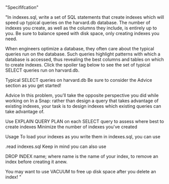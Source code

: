 "Specififcation"

"In indexes.sql, write a set of SQL statements that create indexes which will speed up typical queries on the harvard.db database. The number of indexes you create, as well as the columns they include, is entirely up to you. Be sure to balance speed with disk space, only creating indexes you need.

When engineers optimize a database, they often care about the typical queries run on the database. Such queries highlight patterns with which a database is accessed, thus revealing the best columns and tables on which to create indexes. Click the spoiler tag below to see the set of typical SELECT queries run on harvard.db.

Typical SELECT queries on harvard.db
Be sure to consider the Advice section as you get started!


Advice
In this problem, you’ll take the opposite perspective you did while working on In a Snap: rather than design a query that takes advantage of existing indexes, your task is to design indexes which existing queries can take advantage of.

Use EXPLAIN QUERY PLAN on each SELECT query to assess where best to create indexes
Minimize the number of indexes you've created


Usage
To load your indexes as you write them in indexes.sql, you can use

.read indexes.sql
Keep in mind you can also use

DROP INDEX name;
where name is the name of your index, to remove an index before creating it anew.

You may want to use VACUUM to free up disk space after you delete an index!
"
